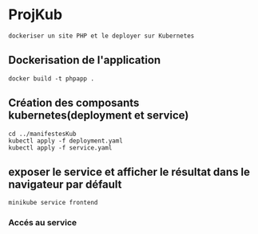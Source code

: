 # ProjKub
```
dockeriser un site PHP et le deployer sur Kubernetes
```
## Dockerisation de l'application
```
docker build -t phpapp .
```
## Création des composants kubernetes(deployment et service)
```
cd ../manifestesKub
kubectl apply -f deployment.yaml
kubectl apply -f service.yaml
```
## exposer le service et afficher le résultat dans le navigateur par défault
```
minikube service frontend
```
### Accés au service 
```

```
